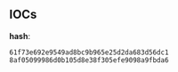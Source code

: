
## IOCs

__hash__:

```text
61f73e692e9549ad8bc9b965e25d2da683d56dc1
8af05099986d0b105d8e38f305efe9098a9fbda6
```